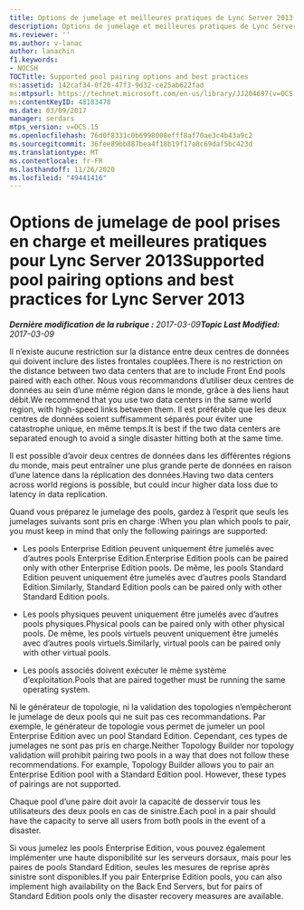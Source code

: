 ```yaml
---
title: Options de jumelage et meilleures pratiques de Lync Server 2013 prises en charge
description: Options de jumelage et meilleures pratiques de Lync Server 2013 prises en charge.
ms.reviewer: ''
ms.author: v-lanac
author: lanachin
f1.keywords:
- NOCSH
TOCTitle: Supported pool pairing options and best practices
ms:assetid: 142caf34-0f20-47f3-9d32-ce25ab622fad
ms:mtpsurl: https://technet.microsoft.com/en-us/library/JJ204697(v=OCS.15)
ms:contentKeyID: 48183478
ms.date: 03/09/2017
manager: serdars
mtps_version: v=OCS.15
ms.openlocfilehash: 76d0f8331c0b6998008efff8af70ae3c4b43a9c2
ms.sourcegitcommit: 36fee89bb887bea4f18b19f17a8c69daf5bc423d
ms.translationtype: MT
ms.contentlocale: fr-FR
ms.lasthandoff: 11/26/2020
ms.locfileid: "49441416"
---
```

# <a name="supported-pool-pairing-options-and-best-practices-for-lync-server-2013"></a><span data-ttu-id="d056b-103">Options de jumelage de pool prises en charge et meilleures pratiques pour Lync Server 2013</span><span class="sxs-lookup"><span data-stu-id="d056b-103">Supported pool pairing options and best practices for Lync Server 2013</span></span>

<div data-xmlns="http://www.w3.org/1999/xhtml">

<div class="topic" data-xmlns="http://www.w3.org/1999/xhtml" data-msxsl="urn:schemas-microsoft-com:xslt" data-cs="https://msdn.microsoft.com/">

<div data-asp="https://msdn2.microsoft.com/asp">



</div>

<div id="mainSection">

<div id="mainBody"><span data-ttu-id="d056b-104">

<span> </span></span><span class="sxs-lookup"><span data-stu-id="d056b-104">

<span> </span></span></span>

<span data-ttu-id="d056b-105">_**Dernière modification de la rubrique :** 2017-03-09_</span><span class="sxs-lookup"><span data-stu-id="d056b-105">_**Topic Last Modified:** 2017-03-09_</span></span>

<span data-ttu-id="d056b-106">Il n’existe aucune restriction sur la distance entre deux centres de données qui doivent inclure des listes frontales couplées.</span><span class="sxs-lookup"><span data-stu-id="d056b-106">There is no restriction on the distance between two data centers that are to include Front End pools paired with each other.</span></span> <span data-ttu-id="d056b-107">Nous vous recommandons d’utiliser deux centres de données au sein d’une même région dans le monde, grâce à des liens haut débit.</span><span class="sxs-lookup"><span data-stu-id="d056b-107">We recommend that you use two data centers in the same world region, with high-speed links between them.</span></span> <span data-ttu-id="d056b-108">Il est préférable que les deux centres de données soient suffisamment séparés pour éviter une catastrophe unique, en même temps.</span><span class="sxs-lookup"><span data-stu-id="d056b-108">It is best if the two data centers are separated enough to avoid a single disaster hitting both at the same time.</span></span>

<span data-ttu-id="d056b-109">Il est possible d’avoir deux centres de données dans les différentes régions du monde, mais peut entraîner une plus grande perte de données en raison d’une latence dans la réplication des données.</span><span class="sxs-lookup"><span data-stu-id="d056b-109">Having two data centers across world regions is possible, but could incur higher data loss due to latency in data replication.</span></span>

<span data-ttu-id="d056b-110">Quand vous préparez le jumelage des pools, gardez à l’esprit que seuls les jumelages suivants sont pris en charge :</span><span class="sxs-lookup"><span data-stu-id="d056b-110">When you plan which pools to pair, you must keep in mind that only the following pairings are supported:</span></span>

  - <span data-ttu-id="d056b-111">Les pools Enterprise Edition peuvent uniquement être jumelés avec d’autres pools Enterprise Edition.</span><span class="sxs-lookup"><span data-stu-id="d056b-111">Enterprise Edition pools can be paired only with other Enterprise Edition pools.</span></span> <span data-ttu-id="d056b-112">De même, les pools Standard Edition peuvent uniquement être jumelés avec d’autres pools Standard Edition.</span><span class="sxs-lookup"><span data-stu-id="d056b-112">Similarly, Standard Edition pools can be paired only with other Standard Edition pools.</span></span>

  - <span data-ttu-id="d056b-113">Les pools physiques peuvent uniquement être jumelés avec d’autres pools physiques.</span><span class="sxs-lookup"><span data-stu-id="d056b-113">Physical pools can be paired only with other physical pools.</span></span> <span data-ttu-id="d056b-114">De même, les pools virtuels peuvent uniquement être jumelés avec d’autres pools virtuels.</span><span class="sxs-lookup"><span data-stu-id="d056b-114">Similarly, virtual pools can be paired only with other virtual pools.</span></span>

  - <span data-ttu-id="d056b-115">Les pools associés doivent exécuter le même système d’exploitation.</span><span class="sxs-lookup"><span data-stu-id="d056b-115">Pools that are paired together must be running the same operating system.</span></span>

<span data-ttu-id="d056b-p104">Ni le générateur de topologie, ni la validation des topologies n’empêcheront le jumelage de deux pools qui ne suit pas ces recommandations. Par exemple, le générateur de topologie vous permet de jumeler un pool Enterprise Edition avec un pool Standard Edition. Cependant, ces types de jumelages ne sont pas pris en charge.</span><span class="sxs-lookup"><span data-stu-id="d056b-p104">Neither Topology Builder nor topology validation will prohibit pairing two pools in a way that does not follow these recommendations. For example, Topology Builder allows you to pair an Enterprise Edition pool with a Standard Edition pool. However, these types of pairings are not supported.</span></span>

<span data-ttu-id="d056b-119">Chaque pool d’une paire doit avoir la capacité de desservir tous les utilisateurs des deux pools en cas de sinistre.</span><span class="sxs-lookup"><span data-stu-id="d056b-119">Each pool in a pair should have the capacity to serve all users from both pools in the event of a disaster.</span></span>

<span data-ttu-id="d056b-120">Si vous jumelez les pools Enterprise Edition, vous pouvez également implémenter une haute disponibilité sur les serveurs dorsaux, mais pour les paires de pools Standard Edition, seules les mesures de reprise après sinistre sont disponibles.</span><span class="sxs-lookup"><span data-stu-id="d056b-120">If you pair Enterprise Edition pools, you can also implement high availability on the Back End Servers, but for pairs of Standard Edition pools only the disaster recovery measures are available.</span></span>

<span data-ttu-id="d056b-121"></div>

<span> </span>

</div>

</div>

</span><span class="sxs-lookup"><span data-stu-id="d056b-121"></div>

<span> </span>

</div>

</div>

</span></span></div>

